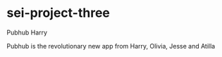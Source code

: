 # sei-project-three

Pubhub
Harry

Pubhub is the revolutionary new app from Harry, Olivia, Jesse and Atilla
